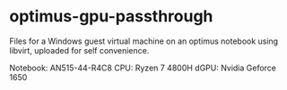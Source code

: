 # optimus-gpu-passthrough
Files for a Windows guest virtual machine on an optimus notebook using libvirt, uploaded for self convenience.

Notebook: AN515-44-R4C8
CPU: Ryzen 7 4800H
dGPU: Nvidia Geforce 1650
